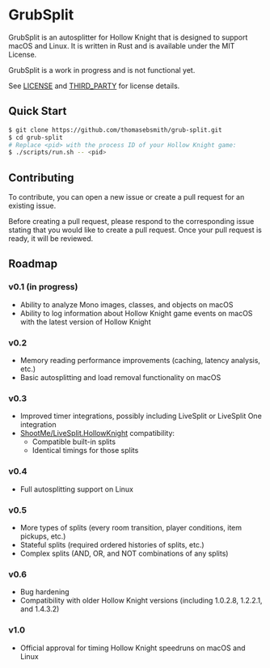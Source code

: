 # GrubSplit
GrubSplit is an autosplitter for Hollow Knight that is designed to support macOS
and Linux. It is written in Rust and is available under the MIT License.

GrubSplit is a work in progress and is not functional yet.

See [LICENSE](./LICENSE) and [THIRD\_PARTY](./THIRD_PARTY) for license details.

## Quick Start
```sh
$ git clone https://github.com/thomasebsmith/grub-split.git
$ cd grub-split
# Replace <pid> with the process ID of your Hollow Knight game:
$ ./scripts/run.sh -- <pid>
```

## Contributing
To contribute, you can open a new issue or create a pull request for an existing
issue.

Before creating a pull request, please respond to the corresponding issue
stating that you would like to create a pull request. Once your pull request is
ready, it will be reviewed.

## Roadmap
### v0.1 (in progress)
- Ability to analyze Mono images, classes, and objects on macOS
- Ability to log information about Hollow Knight game events on macOS with the
  latest version of Hollow Knight

### v0.2
- Memory reading performance improvements (caching, latency analysis, etc.)
- Basic autosplitting and load removal functionality on macOS

### v0.3
- Improved timer integrations, possibly including LiveSplit or LiveSplit One
  integration
- [ShootMe/LiveSplit.HollowKnight](https://github.com/ShootMe/LiveSplit.HollowKnight/)
  compatibility:
  - Compatible built-in splits
  - Identical timings for those splits

### v0.4
- Full autosplitting support on Linux

### v0.5
- More types of splits (every room transition, player conditions, item pickups,
  etc.)
- Stateful splits (required ordered histories of splits, etc.)
- Complex splits (AND, OR, and NOT combinations of any splits)

### v0.6
- Bug hardening
- Compatibility with older Hollow Knight versions (including 1.0.2.8, 1.2.2.1,
  and 1.4.3.2)

### v1.0
- Official approval for timing Hollow Knight speedruns on macOS and Linux
